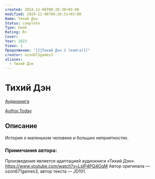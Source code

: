 ```yaml
---
created: 2024-11-06T00:20:38+03:00
modified: 2024-11-06T00:26:51+03:00
Name: Тихий Дэн
Status: complete
Type: book
Rating: R+
Cover: 
Year: 2023
Views: 1
Продолжение: "[[📘Тихий Дэн 2 (книга)]]"
creator: ozon671games3
aliases:
  - Тихий Дэн
---
```


# Тихий Дэн

[Аудиокнига](https://youtu.be/LsIP4PQ4OqM?si=g12NRWQ3hF4v7rsB)

[Author.Today](https://author.today/work/252265)



## Описание

История о маленьком человеке и больших неприятностях.

### Примечания автора:

Произведение является адаптацией аудиокниги «Тихий Дэн». https://www.youtube.com/watch?v=LsIP4PQ4OqM
Автор оригинала — ozon671games3, автор текста — JD101.
